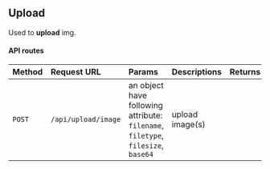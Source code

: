 ## Upload

Used to **upload** img.


#### API routes
| Method |Request URL         | Params          | Descriptions   |Returns|
|--------|:-------------------|:----------------|:---------------|-------|
| `POST` |`/api/upload/image` | an object have following attribute:<br/>`filename`, `filetype`, `filesize`, `base64`  | upload image(s)|  |
